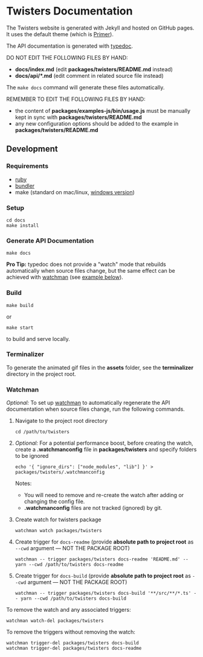 # Twisters Documentation

The Twisters website is generated with Jekyll and hosted on GitHub pages.
It uses the default theme (which is [Primer](https://github.com/pages-themes/primer)).

The API documentation is generated with [typedoc](https://typedoc.org).

DO NOT EDIT THE FOLLOWING FILES BY HAND:

- **docs/index.md** (edit **packages/twisters/README.md** instead)
- **docs/api/\*.md** (edit comment in related source file instead)

The `make docs` command will generate these files automatically.

REMEMBER TO EDIT THE FOLLOWING FILES BY HAND:

- the content of **packages/examples-js/bin/usage.js** must be manually kept in sync with **packages/twisters/README.md**
- any new configuration options should be added to the example in **packages/twisters/README.md**

## Development

### Requirements

- [ruby](https://www.ruby-lang.org/en/documentation/installation/)
- [bundler](https://bundler.io/)
- make (standard on mac/linux, [windows version](http://gnuwin32.sourceforge.net/packages/make.htm))

### Setup

    cd docs
    make install

### Generate API Documentation

    make docs

**Pro Tip:** typedoc does not provide a "watch" mode that rebuilds automatically when source files change, but the same effect can be achieved with [watchman](https://facebook.github.io/watchman/) (see [example below](#watchman)).

### Build

    make build

or

    make start

to build and serve locally.

### Terminalizer

To generate the animated gif files in the **assets** folder, see the **terminalizer** directory in the project root.

### Watchman

_Optional:_ To set up [watchman](https://facebook.github.io/watchman/)
to automatically regenerate the API documentation when source files change,
run the following commands.

1.  Navigate to the project root directory

        cd /path/to/twisters

2.  _Optional:_ For a potential performance boost, before creating the watch, create a **.watchmanconfig** file in **packages/twisters** and specify folders to be ignored

        echo '{ "ignore_dirs": ["node_modules", "lib"] }' > packages/twisters/.watchmanconfig

    Notes:

    - You will need to remove and re-create the watch after adding or changing the config file.
    - **.watchmanconfig** files are not tracked (ignored) by git.

3.  Create watch for twisters package

        watchman watch packages/twisters

4.  Create trigger for `docs-readme` (provide **absolute path to project root** as `--cwd` argument — NOT THE PACKAGE ROOT)

        watchman -- trigger packages/twisters docs-readme 'README.md' -- yarn --cwd /path/to/twisters docs-readme

5.  Create trigger for `docs-build` (provide **absolute path to project root** as `--cwd` argument — NOT THE PACKAGE ROOT)

        watchman -- trigger packages/twisters docs-build '**/src/**/*.ts' -- yarn --cwd /path/to/twisters docs-build

To remove the watch and any associated triggers:

    watchman watch-del packages/twisters

To remove the triggers without removing the watch:

    watchman trigger-del packages/twisters docs-build
    watchman trigger-del packages/twisters docs-readme
